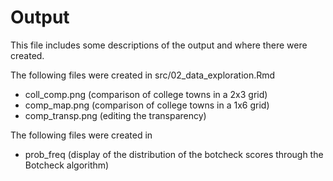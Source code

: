 # Output

This file includes some descriptions of the output and where there were created.

The following files were created in src/02_data_exploration.Rmd
* coll_comp.png (comparison of college towns in a 2x3 grid)
* comp_map.png (comparison of college towns in a 1x6 grid)
* comp_transp.png (editing the transparency)

The following files were created in 
* prob_freq (display of the distribution of the botcheck scores through the Botcheck algorithm)
